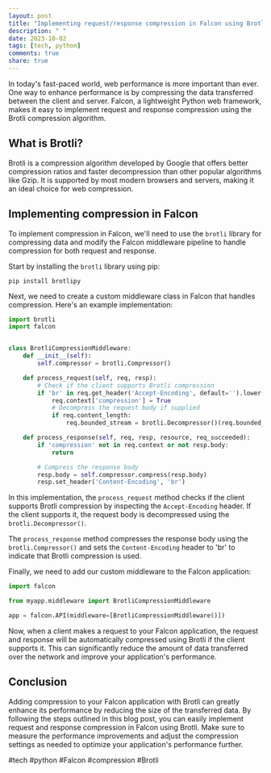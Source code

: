 ```yaml
---
layout: post
title: "Implementing request/response compression in Falcon using Brotli"
description: " "
date: 2023-10-02
tags: [tech, python]
comments: true
share: true
---
```


In today's fast-paced world, web performance is more important than ever. One way to enhance performance is by compressing the data transferred between the client and server. Falcon, a lightweight Python web framework, makes it easy to implement request and response compression using the Brotli compression algorithm.

## What is Brotli?

Brotli is a compression algorithm developed by Google that offers better compression ratios and faster decompression than other popular algorithms like Gzip. It is supported by most modern browsers and servers, making it an ideal choice for web compression.

## Implementing compression in Falcon

To implement compression in Falcon, we'll need to use the `brotli` library for compressing data and modify the Falcon middleware pipeline to handle compression for both request and response.

Start by installing the `brotli` library using pip:

```
pip install brotlipy
```

Next, we need to create a custom middleware class in Falcon that handles compression. Here's an example implementation:

```python
import brotli
import falcon


class BrotliCompressionMiddleware:
    def __init__(self):
        self.compressor = brotli.Compressor()

    def process_request(self, req, resp):
        # Check if the client supports Brotli compression
        if 'br' in req.get_header('Accept-Encoding', default='').lower():
            req.context['compression'] = True
            # Decompress the request body if supplied
            if req.content_length:
                req.bounded_stream = brotli.Decompressor()(req.bounded_stream)

    def process_response(self, req, resp, resource, req_succeeded):
        if 'compression' not in req.context or not resp.body:
            return

        # Compress the response body
        resp.body = self.compressor.compress(resp.body)
        resp.set_header('Content-Encoding', 'br')
```

In this implementation, the `process_request` method checks if the client supports Brotli compression by inspecting the `Accept-Encoding` header. If the client supports it, the request body is decompressed using the `brotli.Decompressor()`.

The `process_response` method compresses the response body using the `brotli.Compressor()` and sets the `Content-Encoding` header to 'br' to indicate that Brotli compression is used.

Finally, we need to add our custom middleware to the Falcon application:

```python
import falcon

from myapp.middleware import BrotliCompressionMiddleware

app = falcon.API(middleware=[BrotliCompressionMiddleware()])
```

Now, when a client makes a request to your Falcon application, the request and response will be automatically compressed using Brotli if the client supports it. This can significantly reduce the amount of data transferred over the network and improve your application's performance.

## Conclusion

Adding compression to your Falcon application with Brotli can greatly enhance its performance by reducing the size of the transferred data. By following the steps outlined in this blog post, you can easily implement request and response compression in Falcon using Brotli. Make sure to measure the performance improvements and adjust the compression settings as needed to optimize your application's performance further.

#tech #python #Falcon #compression #Brotli